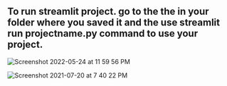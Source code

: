 ## To run streamlit project. go to the the in your folder where you saved it and the use streamlit run projectname.py  command to use your project.

![Screenshot 2022-05-24 at 11 59 56 PM](https://user-images.githubusercontent.com/78723011/170107107-88a71641-7196-4f3d-9eda-d6e0eaae414a.png)


![Screenshot 2021-07-20 at 7 40 22 PM](https://user-images.githubusercontent.com/78723011/126338822-1fdb9e93-c05a-4214-93c7-3cace39b18fe.png)
